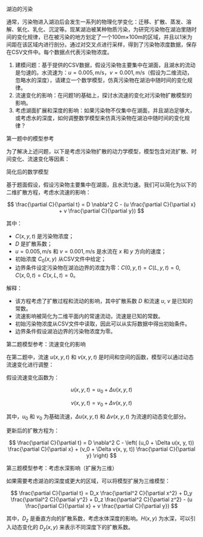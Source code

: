 湖泊的污染

通常，污染物进入湖泊后会发生一系列的物理化学变化：迁移、扩散、蒸发、溶解、氧化、乳化、沉淀等。现某湖泊被某种物质污染，为研究污染物在湖泊里随时间的变化规律，已在被污染的地方划定了一个100m×100m的区域，并且以1米为间距在该区域内进行剖分。通过对交叉点进行采样，得到了污染物浓度数据，保存在CSV文件中。每个数据点代表污染物浓度。

1. 建模问题：基于提供的CSV数据，假设污染物主要集中在湖面，且湖水的流动是匀速的。水流速为：$u = 0.005 , \text{m/s}$，$v = 0.001 , \text{m/s}$（假设为二维流动，忽略水的深度），请建立一个数学模型，仿真污染物在湖泊中随时间的变化规律。
2. 流速变化的影响：在问题1的基础上，探讨水流速的变化对污染物扩散模型的影响。
3. 考虑湖面扩展和深度的影响：如果污染物不仅集中在湖面，并且湖泊足够大，或考虑水的深度，如何调整数学模型来仿真污染物在湖泊中随时间的变化规律？

第一题中的模型参考

为了解决上述问题，以下是考虑污染物扩散的动力学模型，模型包含对流扩散、时间变化、流速变化等因素：

简化后的数学模型

基于题面假设，假设污染物主要集中在湖面，且水流匀速。我们可以简化为以下的二维扩散方程，考虑水流速的影响：

$$
\frac{\partial C}{\partial t} = D \nabla^2 C - (u \frac{\partial C}{\partial x} + v \frac{\partial C}{\partial y})
$$

其中：

* $C(x, y, t)$ 是污染物浓度；
* $D$ 是扩散系数；
* $u = 0.005 , \text{m/s}$ 和 $v = 0.001 , \text{m/s}$ 是水流在 $x$ 和 $y$ 方向的速度；
* 初始浓度 $C_0(x, y)$ 从CSV文件中给定；
* 边界条件设定污染物在湖泊边界的浓度为零：$C(0, y, t) = C(L, y, t) = 0, \quad C(x, 0, t) = C(x, L, t) = 0$。

解释：

* 该方程考虑了扩散过程和流动的影响，其中扩散系数 $D$ 和流速 $u$, $v$ 是已知的常数。
* 流速影响被简化为二维平面内的常速流动，流速是已知的常数。
* 初始污染物浓度从CSV文件中读取，因此可以从实际数据中得出初始条件。
* 边界条件假设湖泊边界的污染物浓度为零。

第二题模型参考：流速变化的影响

在第二题中，流速 $u(x, y, t)$ 和 $v(x, y, t)$ 是时间和空间的函数，模型可以通过动态流速变化进行调整：

假设流速变化函数为：

$$
u(x, y, t) = u_0 + \Delta u(x, y, t)
$$

$$
v(x, y, t) = v_0 + \Delta v(x, y, t)
$$

其中，$u_0$ 和 $v_0$ 为基础流速，$\Delta u(x, y, t)$ 和 $\Delta v(x, y, t)$ 为流速的动态变化部分。

更新后的扩散方程为：

$$
\frac{\partial C}{\partial t} = D \nabla^2 C - \left( (u_0 + \Delta u(x, y, t)) \frac{\partial C}{\partial x} + (v_0 + \Delta v(x, y, t)) \frac{\partial C}{\partial y} \right)
$$

第三题模型参考：考虑水深影响（扩展为三维）

如果需要考虑湖泊的深度或更大的区域，可以将模型扩展为三维模型：

$$
\frac{\partial C}{\partial t} = D_x \frac{\partial^2 C}{\partial x^2} + D_y \frac{\partial^2 C}{\partial y^2} + D_z \frac{\partial^2 C}{\partial z^2} - (u \frac{\partial C}{\partial x} + v \frac{\partial C}{\partial y})
$$

其中，$D_z$ 是垂直方向的扩散系数，考虑水体深度的影响。$H(x, y)$ 为水深，可以引入动态变化的 $D_z(x, y)$ 来表示不同深度下的扩散系数。